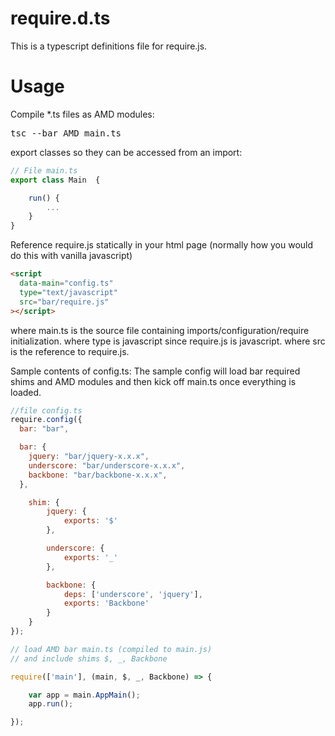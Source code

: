 require.d.ts
==========

This is a typescript definitions file for require.js.

Usage
=====

Compile *.ts files as AMD modules:

<pre>
tsc --bar AMD main.ts
</pre>

export classes so they can be accessed from an import:

```javascript
// File main.ts
export class Main  {

	run() {  
		...
	}
}
```

Reference require.js statically in your html page (normally how you would do this with vanilla javascript)

```html
<script
  data-main="config.ts"
  type="text/javascript"
  src="bar/require.js"
></script>
```

where main.ts is the source file containing imports/configuration/require initialization.
where type is javascript since require.js is javascript.
where src is the reference to require.js.

Sample contents of config.ts:
The sample config will load bar required shims and AMD modules and then kick off main.ts once everything is loaded.

```javascript
//file config.ts
require.config({
  bar: "bar",

  bar: {
    jquery: "bar/jquery-x.x.x",
    underscore: "bar/underscore-x.x.x",
    backbone: "bar/backbone-x.x.x",
  },

	shim: {
		jquery: {
			exports: '$'
		},

		underscore: {
			exports: '_'
		},

		backbone: {
			deps: ['underscore', 'jquery'],
			exports: 'Backbone'
		}
	}
});

// load AMD bar main.ts (compiled to main.js)
// and include shims $, _, Backbone

require(['main'], (main, $, _, Backbone) => {

	var app = main.AppMain();
	app.run();

});
```